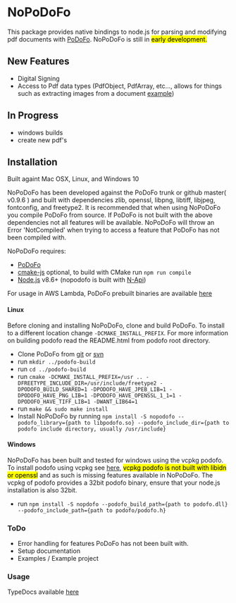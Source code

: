 # NoPoDoFo

This package provides native bindings to node.js for parsing and modifying pdf documents with [PoDoFo](http://podofo.sourceforge.net/index.html).
NoPoDoFo is still in <mark>early development.</mark> 

## New Features
 - Digital Signing 
 - Access to Pdf data types (PdfObject, PdfArray, etc..., allows for things such as extracting images from a document [example](https://github.com/corymickelson/nopodofo/blob/master/lib/page.spec.ts#L145-L190))

## In Progress
 - windows builds
 - create new pdf's

## Installation

Built againt Mac OSX, Linux, and Windows 10

NoPoDoFo has been developed against the PoDoFo trunk or github master( v0.9.6 ) and built with dependencies zlib, openssl, libpng, libtiff, libjpeg, fontconfig, and freetype2.
It is recommended that when using NoPoDoFo you compile PoDoFo from source.
If PoDoFo is not built with the above dependencies not all features will be available. NoPoDoFo will throw an Error 'NotCompiled' when trying to access a feature that PoDoFo has not been compiled with.

NoPoDoFo requires:
 - [PoDoFo](http://podofo.sourceforge.net/index.html)
 - [cmake-js](https://www.npmjs.com/package/cmake-js) optional, to build with CMake run `npm run compile`
 - [Node.js](https://nodejs.org/) v8.6+ (nopodofo is built with [N-Api](https://nodejs.org/dist/latest-v8.x/docs/api/n-api.html))

For usage in AWS Lambda, PoDoFo prebuilt binaries are available [here](https://github.com/corymickelson/Commonopodofo_PoDoFo)

#### Linux
Before cloning and installing NoPoDoFo, clone and build PoDoFo.
To install to a different location change `-DCMAKE_INSTALL_PREFIX`. 
For more information on building podofo read the README.html from podofo root directory.

 - Clone PoDoFo from [git](https://github.com/svn2github/podofo) or [svn](http://svn.code.sf.net/p/podofo/code/podofo/trunk)
 - run `mkdir ../podofo-build`
 - run `cd ../podofo-build`
 - run `cmake -DCMAKE_INSTALL_PREFIX=/usr .. -DFREETYPE_INCLUDE_DIR=/usr/include/freetype2 -DPODOFO_BUILD_SHARED=1 -DPODOFO_HAVE_JPEB_LIB=1 -DPODOFO_HAVE_PNG_LIB=1 -DPODOFO_HAVE_OPENSSL_1_1=1 -DPODOFO_HAVE_TIFF_LIB=1 -DWANT_LIB64=1`
 - run `make && sudo make install`
 - Install NoPoDoFo by running `npm install -S nopodofo --podofo_library={path to libpodofo.so} --podofo_include_dir={path to podofo include directory, usually /usr/include}`

#### Windows
NoPoDoFo has been built and tested for windows using the vcpkg podofo. To install podofo
using vcpkg see [here](https://github.com/Microsoft/vcpkg), <mark>vcpkg podofo is not built with libidn or openssl</mark> and as such is missing features available in NoPoDoFo. 
The vcpkg of podofo provides a 32bit podofo binary, ensure that your node.js installation is also 32bit.
 - run `npm install -S nopdofo --podofo_build_path={path to podofo.dll} --podofo_include_path={path to podofo/podofo.h}`

### ToDo

 - Error handling for features PoDoFo has not been built with.
 - Setup documentation
 - Examples / Example project

### Usage

TypeDocs available [here](https://corymickelson.github.io/NoPoDoFo/index)
